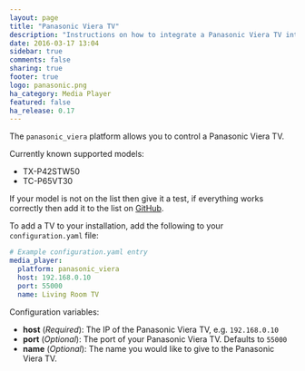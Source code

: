 ```yaml
---
layout: page
title: "Panasonic Viera TV"
description: "Instructions on how to integrate a Panasonic Viera TV into Home Assistant."
date: 2016-03-17 13:04
sidebar: true
comments: false
sharing: true
footer: true
logo: panasonic.png
ha_category: Media Player
featured: false
ha_release: 0.17
---
```


The `panasonic_viera` platform allows you to control a Panasonic Viera TV.

Currently known supported models:

- TX-P42STW50
- TC-P65VT30

If your model is not on the list then give it a test, if everything works correctly then add it to the list on [GitHub](https://github.com/home-assistant/home-assistant.io).

To add a TV to your installation, add the following to your `configuration.yaml` file:

```yaml
# Example configuration.yaml entry
media_player:
  platform: panasonic_viera
  host: 192.168.0.10
  port: 55000
  name: Living Room TV
```

Configuration variables:

- **host** (*Required*): The IP of the Panasonic Viera TV, e.g. `192.168.0.10`
- **port** (*Optional*): The port of your Panasonic Viera TV. Defaults to `55000`
- **name** (*Optional*): The name you would like to give to the Panasonic Viera TV.
